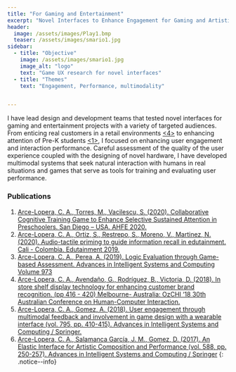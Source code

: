 ```yaml
---
title: "For Gaming and Entertainment"
excerpt: "Novel Interfaces to Enhance Engagement for Gaming and Artistic Performances"
header:
  image: /assets/images/Play1.bmp
  teaser: /assets/images/smario1.jpg
sidebar:
  - title: "Objective"
    image: /assets/images/smario1.jpg
    image_alt: "logo"
    text: "Game UX research for novel interfaces"
  - title: "Themes"
    text: "Engagement, Performance, multimodality"


---
```

I have lead design and development teams that tested novel interfaces for gaming and entertainment projects with
a variety of targeted audiences. From enticing real customers in a retail environments [<4>](https://dl.acm.org/doi/10.1145/3292147.3292186)
to enhancing attention of Pre-K students [<1>](https://link.springer.com/chapter/10.1007%2F978-3-030-50896-8_34), 
I focused on enhancing user engagement and interaction performance. Careful assessment of the quality of the user experience
coupled with the designing of novel hardware, I have developed multimodal systems that seek natural interaction 
with humans in real situations and games that serve as tools for training and evaluating user performance. 

### Publications
1. [Arce-Lopera, C. A., Torres, M., Vacilescu, S. (2020). Collaborative Cognitive Training Game to Enhance Selective Sustained Attention in Preschoolers. San Diego – USA. AHFE 2020.](https://link.springer.com/chapter/10.1007%2F978-3-030-50896-8_34)
2. [Arce-Lopera, C. A., Ortiz, S., Restrepo, S., Moreno, V., Martinez, N. (2020). Audio-tactile priming to guide information recall in edutainment. Cali - Colombia. Edutainment 2019.](https://ieeexplore.ieee.org/document/9212866)
3. [Arce-Lopera, C. A., Perea, A. (2019). Logic Evaluation through Game-based Assessment. Advances in Intelligent Systems and Computing Volume 973](https://link.springer.com/chapter/10.1007/978-3-030-20476-1_25)
4. [Arce-Lopera, C. A., Avendaño, G., Rodríguez, B., Victoria, D. (2018). In store shelf display technology for enhancing customer brand recognition. (pp 416 - 420) Melbourne- Australia: OzCHI ‘18 30th Australian Conference on Human-Computer Interaction.](https://dl.acm.org/doi/10.1145/3292147.3292186)
5. [Arce-Lopera, C. A., Gomez, A. (2018). User engagement through multimodal feedback and involvement in game design with a wearable interface (vol. 795, pp. 410-415). Advances in Intelligent Systems and Computing / Springer.](https://link.springer.com/chapter/10.1007/978-3-319-94619-1_41)
6. [Arce-Lopera, C. A., Salamanca García, J. M., Gomez, D. (2017). An Elastic Interface for Artistic Composition and Performance (vol. 588, pp. 250-257). Advances in Intelligent Systems and Computing / Springer](https://link.springer.com/chapter/10.1007/978-3-319-60582-1_25)
{: .notice--info}



